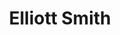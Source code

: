 ---
title: "Elliott Smith"
summary: "Steven Paul Smith , known professionally as Elliott Smith, was an American musician and singer-songwriter. He was born in Omaha, Nebraska, raised primarily in Texas, and lived much of his life in Portland, Oregon, where he gained popularity. Smith's primary instrument was the guitar, though he also played piano, clarinet, bass guitar, drums, and harmonica. He had a distinctive vocal style, characterized by his \"whispery, spiderweb-thin delivery\", and often used multi-tracking to create vocal layers, textures, and harmonies.
After playing in the rock band Heatmiser for several years, Smith began his solo career in 1994, with releases on the independent record labels Cavity Search and Kill Rock Stars . In 1997, he signed a contract with DreamWorks Records, for which he recorded his final two albums. Smith rose to mainstream prominence when his song \"Miss Misery\"—included in the soundtrack for the film Good Will Hunting —was nominated for the 1998 Academy Award for Best Original Song.Smith was a heavy drinker and drug user, and was diagnosed with attention deficit hyperactivity disorder and depression. His struggles with drugs and mental illness affected his life and work, and often appeared in his lyrics. In 2003, aged 34, he died in Los Angeles, California, from two stab wounds to the chest. The autopsy evidence did not determine whether the wounds were self-inflicted. At the time of his death, Smith was working on his sixth studio album, From a Basement on the Hill, which was posthumously produced and released in 2004."
slug: "elliott-smith"
image: "elliott-smith.jpg"
apple_music_artist_url: "https://music.apple.com/gb/artist/elliott-smith/2893902"
wikipedia_url: "https://en.wikipedia.org/wiki/Elliott_Smith"
---